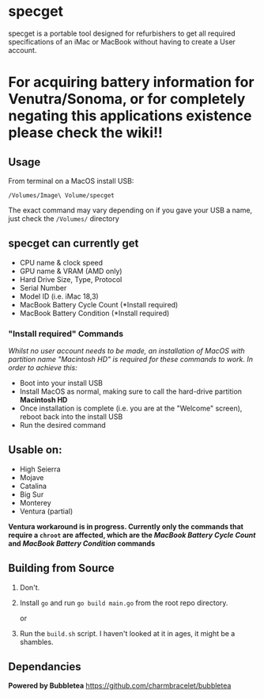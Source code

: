 # specget

specget is a portable tool designed for refurbishers to get all required specifications of an iMac or MacBook without having to create a User account. 

# For acquiring battery information for Venutra/Sonoma, or for completely negating this applications existence please check the wiki!!

## Usage
From terminal on a MacOS install USB:

`/Volumes/Image\ Volume/specget`

The exact command may vary depending on if you gave your USB a name, just check the `/Volumes/` directory


## specget can currently get
- CPU name & clock speed
- GPU name & VRAM (AMD only)
- Hard Drive Size, Type, Protocol
- Serial Number
- Model ID (i.e. iMac 18,3)
- MacBook Battery Cycle Count (*Install required)
- MacBook Battery Condition (*Install required)

### "Install required" Commands
*Whilst no user account needs to be made, an installation of MacOS with partition name "Macintosh HD" is required for these commands to work. In order to achieve this:*

- Boot into your install USB
- Install MacOS as normal, making sure to call the hard-drive partition **Macintosh HD**
- Once installation is complete (i.e. you are at the "Welcome" screen), reboot back into the install USB
- Run the desired command
## Usable on:
- High Seierra
- Mojave
- Catalina
- Big Sur
- Monterey
- Ventura (partial)

**Ventura workaround is in progress. Currently only the commands that require a `chroot` are affected, which are the *MacBook Battery Cycle Count* and *MacBook Battery Condition* commands**

## Building from Source
1. Don't.

2. Install `go` and run `go build main.go` from the root repo directory.

    or
 
2. Run the `build.sh` script. I haven't looked at it in ages, it might be a shambles.

## Dependancies
**Powered by Bubbletea** https://github.com/charmbracelet/bubbletea
